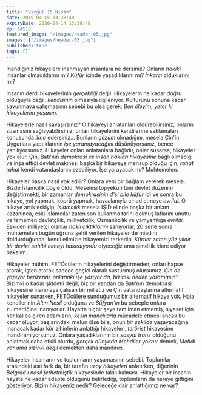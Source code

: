 ```yaml
---
title: "Virgül 15 Nisan"
date: 2019-04-15 13:38:48
expiryDate: 2020-04-14 13:38:48
dp: 14518
featured_image: "/images/header-05.jpg"
images: ["/images/header-05.jpg"]
published: true
tags: []
---
```




İnandığınız hikayelere inanmayan insanlara ne dersiniz? Onların *hakiki*
insanlar olmadıklarını mı? *Küfür* içinde yaşadıklarını mı? *İnkarcı*
olduklarını mı?

İnsanın derdi hikayelerinin *gerçekliği* değil. Hikayelerin ne kadar *doğru*
olduğuyla değil, _kendisinin_ olmasıyla ilgileniyor. Kültürünü sonuna kadar
savunmaya çalışmasının sebebi bu olsa gerek: *Ben öleyim, yeter ki hikayelerim
yaşasın.*

Hikayelerle nasıl savaşırsınız? O hikayeyi anlatanları öldürebilirsiniz, onların
susmasını sağlayabilirsiniz, onları hikayelerini kendilerine saklamaları
konusunda *ikna* edersiniz... Bunların *çözüm* olmadığını, mesela Çin'in
Uygurlara yaptıklarının *işe yaramayacağını* düşünüyorsanız, bence
yanılıyorsunuz. Hikayeler onları anlatanlara bağlıdır, onlar susarsa, hikayeler
yok olur. Çin, Batı'nın *demokrasi ve insan hakları hikayesine* bağlı olmadığı
ve inşa ettiği devlet makinesi başka bir hikayeye mensup olduğu için, *rahat
rahat* kendi vatandaşlarını ezebiliyor. İşe yarayacak mı? Muhtemelen.

Hikayeler başka nasıl yok edilir? Onlara yeni bir bağlam vererek mesela. Bizde
İslamcılık böyle öldü. Meselesi topyekun tüm devlet düzenini değiştirmekti, bir
zamanlar *demokrasinin d'si bile küfür* idi ve sonra bu hikaye, yol yapmak,
köprü yapmak, havaalanıyla cihad etmeye *evrildi.* O hikaye artık eskiyip,
*İslamcılık* mesela IŞİD elinde başka bir anlam kazanınca, eski İslamcılar zaten
son kullanma tarihi dolmuş laflarını unuttu ve tamamen devletçilik,
milliyetçilik, Osmanlıcılık ve yamyamlığa *evrildi.* Eskiden milliyetçi olanlar
*haklı çıktıklarını* sanıyorlar, 20 sene sonra muhtemelen bugün uğruna şehit
verilen hikayeler de miadını doldurduğunda, kendi elimizle hikayemizi terkedip,
*Kürtler zaten yüz yıldır bir devlet sahibi olmayı hakediyordu* diyeceğiz ama
şimdilik idare ediyor bakalım.

Hikayeler mühim. FETÖcülerin hikayelerini değiştirmeden, onları hapse atarak,
işten atarak sadece geçici olarak susturmuş olursunuz. *Çin de yapıyor
benzerini, onlarınki işe yarıyor da, bizimki neden yaramasın?* Bizimki o kadar
şiddetli değil, biz bir yandan da Batı'nın demokrasi hikayesine inanmaya çalışan
bir milletiz ve Çin vatandaşlarına alternatif hikayeler sunarken, FETÖcülere
sunduğumuz bir alternatif hikaye yok. Hala kendilerinin *Altın Nesil* olduğuna
ve *Süfyan'ın* bu sebeple onlara zulmettiğine inanıyorlar. Hayatta hiçbir şeye
tam iman etmemiş, siyaset için her kalıba giren adamların, *kesin inançlılarla*
mücadele etmesi ancak bu kadar oluyor, başlarındaki melun ölse bile, onun *bir
şekilde* yaşayacağına inanacak kadar kör zihinlerin anlattığı hikayeleri,
*terörist* hikayesine inandıramıyorsunuz. Onlara yaşadıklarının bir *sosyal
trans* olduğunu anlatmak daha etkili olurdu, *gerçek dünyada Mehdiler yoktur*
demek, *Mehdi var ama sizinki değil* demekten daha inandırıcı.

Hikayeler insanların ve toplumların yaşamasının sebebi. Toplumlar arasındaki
asıl fark da, bir tarafın *uzay hikayeleri* anlatırken, diğerinin *Belgrad'ı
nasıl fethetmiştik* hikayesinde takılı kalması. Hikayeler bir insanın hayata ne
kadar adapte olduğunu belirlediği, toplumların da nereye gittiğini gösteriyor.
Bizim hikayemiz nedir? Geleceğe dair anlattığımız ne var?

